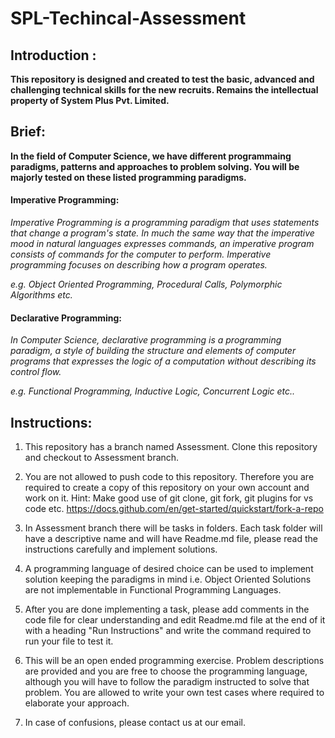# SPL-Techincal-Assessment

## Introduction :

**This repository is designed and created to test the basic, advanced and challenging
technical skills for the new recruits.
Remains the intellectual property of System Plus Pvt. Limited.**

## Brief:

**In the field of Computer Science, we have different programmaing paradigms, patterns and approaches to problem solving. You will be majorly tested on these listed programming paradigms.**

#### Imperative Programming:

_Imperative Programming is a programming paradigm that uses statements that_
_change a program's state. In much the same way that the imperative mood in_
_natural languages expresses commands, an imperative program consists of_
_commands for the computer to perform. Imperative programming focuses on_
_describing how a program operates._

_e.g. Object Oriented Programming, Procedural Calls, Polymorphic Algorithms etc._

#### Declarative Programming:

_In Computer Science, declarative programming is a programming paradigm,_
_a style of building the structure and elements of computer programs that_
_expresses the logic of a computation without describing its control flow._

_e.g. Functional Programming, Inductive Logic, Concurrent Logic etc.._

## Instructions:

1. This repository has a branch named Assessment. Clone this repository
   and checkout to Assessment branch.

2. You are not allowed to push code to this repository. Therefore you are
   required to create a copy of this repository on your own account and work on it.
   Hint: Make good use of git clone, git fork, git plugins for vs code etc.
   https://docs.github.com/en/get-started/quickstart/fork-a-repo

3. In Assessment branch there will be tasks in folders. Each task folder will have
   a descriptive name and will have Readme.md file, please read the instructions carefully
   and implement solutions.

4. A programming language of desired choice can be used to implement solution
   keeping the paradigms in mind i.e. Object Oriented Solutions are not implementable
   in Functional Programming Languages.

5. After you are done implementing a task, please add comments in the code file
   for clear understanding and edit Readme.md file at the end of it with a heading
   "Run Instructions" and write the command required to run your file to test it.

6. This will be an open ended programming exercise. Problem descriptions are
   provided and you are free to choose the programming language, although you will have
   to follow the paradigm instructed to solve that problem. You are allowed to write
   your own test cases where required to elaborate your approach.

7. In case of confusions, please contact us at our email.
